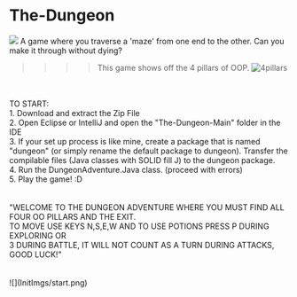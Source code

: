 
# The-Dungeon
![](InitImgs/4pillars.png)
A game where you traverse a 'maze' from one end to the other. Can you make it through without dying?
<br>
>>>> This game shows off the 4 pillars of OOP. 
>>>> ![4pillars](https://user-images.githubusercontent.com/52184026/116148976-7600c800-a696-11eb-9259-c4a12b47ebcd.jpg)

<br>
<br>
TO START:
<br>
1. Download and extract the Zip File <br>
2. Open Eclipse or IntelliJ and open the "The-Dungeon-Main" folder in the IDE<br>
3. If your set up process is like mine, create a package that is named "dungeon" (or simply rename the default package to dungeon). Transfer the compilable files (Java classes with SOLID fill J) to the dungeon package.<br>
4. Run the DungeonAdventure.Java class. (proceed with errors)<br>
5. Play the game! :D<br>
<br>
<br>
"WELCOME TO THE DUNGEON ADVENTURE WHERE YOU MUST FIND ALL FOUR OO PILLARS AND THE EXIT.<br>
TO MOVE USE KEYS N,S,E,W AND TO USE POTIONS PRESS P DURING EXPLORING OR <br>
3 DURING BATTLE, IT WILL NOT COUNT AS A TURN DURING ATTACKS, GOOD LUCK!"<br>
<br><br>
![](InitImgs/start.png)
<br>
